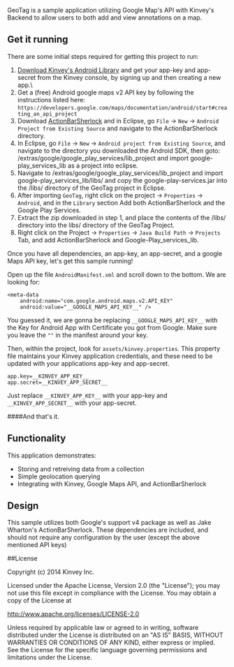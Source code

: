 GeoTag is a sample application utilizing Google Map's API with Kinvey's Backend to allow users to both add and view annotations on a map.

## Get it running

There are some initial steps required for getting this project to run:

1.  [Download Kinvey's Android Library](http://devcenter.kinvey.com/android/downloads) and get your app-key and app-secret from the Kinvey console, by signing up and then creating a new app.\
2.  Get a (free) Android google maps v2 API key by following the instructions listed here:
`https://developers.google.com/maps/documentation/android/start#creating_an_api_project`
3.  Download [ActionBarSherlock](http://actionbarsherlock.com/) and in Eclipse, go `File` -> `New` -> `Android Project from Existing Source` and navigate to the ActionBarSherlock directory.
4.  In Eclipse, go `File` -> `New` -> `Android project from Existing Source`, and navigate to the directory you downloaded the Android SDK, then goto: <sdkDirectory>/extras/google/google_play_services/lib_project and import google-play_services_lib as a project into eclipse.
5.  Navigate to <sdkDirectory>/extras/google/google_play_services/lib_project and import google-play_services_lib/libs/ and copy the google-play-services.jar into the /libs/ directory of the GeoTag project in Eclipse.
5.  After importing `GeoTag`, right click on the project -> `Properties` -> `Android`, and in the `Library` section Add both ActionBarSherlock and the Google Play Services. 
6.  Extract the zip downloaded in step 1, and place the contents of the /libs/ directory into the libs/ directory of the GeoTag Project.
8.  Right click on the Project -> `Properties` -> `Java Build Path` -> `Projects` Tab, and add ActionBarSherlock and Google-Play_services_lib.





Once you have all dependencies, an app-key, an app-secret, and a google Maps API key, let's get this sample running!



Open up the file `AndroidManifest.xml` and scroll down to the bottom.  We are looking for:

    <meta-data
        android:name="com.google.android.maps.v2.API_KEY"
        android:value="__GOOGLE_MAPS_API_KEY__" />

You guessed it, we are gonna be replacing `__GOOGLE_MAPS_API_KEY__` with the Key for Android App with Certificate you got from Google.  Make sure you leave the `""` in the manifest around your key.




Then, within the project, look for `assets/kinvey.properties`.  This property file maintains your Kinvey application credentials, and these need to be updated with your applications app-key and app-secret.

    app.key=__KINVEY_APP_KEY__
    app.secret=__KINVEY_APP_SECRET__
    
Just replace `__KINVEY_APP_KEY__` with your app-key and `__KINVEY_APP_SECRET__` with your app-secret.



####And that's it.



## Functionality
This application demonstrates:

* Storing and retreiving data from a collection
* Simple geolocation querying
* Integrating with Kinvey, Google Maps API, and ActionBarSherlock

## Design

This sample utilizes both Google's support v4 package as well as Jake Wharton's ActionBarSherlock.  These dependencies are included, and should not require any configuration by the user (except the above mentioned API keys)


##License


Copyright (c) 2014 Kinvey Inc.

Licensed under the Apache License, Version 2.0 (the "License"); you may not use this file except
in compliance with the License. You may obtain a copy of the License at

 http://www.apache.org/licenses/LICENSE-2.0

Unless required by applicable law or agreed to in writing, software distributed under the License
is distributed on an "AS IS" BASIS, WITHOUT WARRANTIES OR CONDITIONS OF ANY KIND, either express
or implied. See the License for the specific language governing permissions and limitations under
the License.